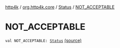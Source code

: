 [http4k](../../index.md) / [org.http4k.core](../index.md) / [Status](index.md) / [NOT_ACCEPTABLE](./-n-o-t_-a-c-c-e-p-t-a-b-l-e.md)

# NOT_ACCEPTABLE

`val NOT_ACCEPTABLE: `[`Status`](index.md) [(source)](https://github.com/http4k/http4k/blob/master/http4k-core/src/main/kotlin/org/http4k/core/Status.kt#L35)